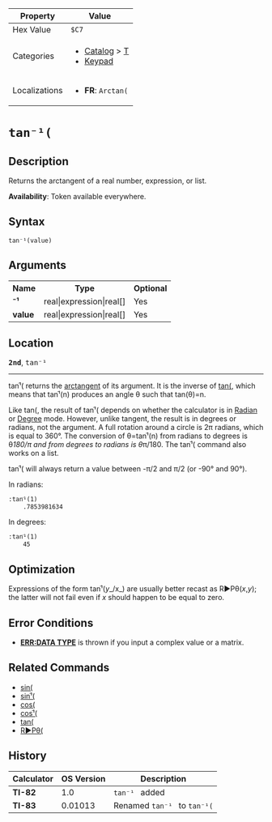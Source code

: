 | Property      | Value |
|---------------|-------|
| Hex Value     | `$C7`|
| Categories    | <ul><li>[Catalog](<../categories/Catalog.md>) > [T](<../categories/Catalog.md#T>)</li><li>[Keypad](<../categories/Keypad.md>)</li></ul> |
| Localizations | <ul><li><b>FR</b>: `Arctan(`</li></ul> |

# `tan⁻¹(`

## Description
Returns the arctangent of a real number, expression, or list.


<b>Availability</b>: Token available everywhere.

## Syntax
`tan⁻¹(value)`

## Arguments
<table>
<tr><th>Name</th><th>Type</th><th>Optional</th></tr>

<tr><td><b>⁻¹</b></td><td>real|expression|real[]</td><td>Yes</td></tr>

<tr><td><b>value</b></td><td>real|expression|real[]</td><td>Yes</td></tr>

</table>

## Location
<tt><kbd><b>2nd</b></kbd></tt>, <kbd>tan⁻¹</kbd>
<hr>

tanֿ¹( returns the [arctangent](https://mathworld.wolfram.com/InverseTangent.html) of its argument. It is the inverse of [tan(](/tan), which means that tanֿ¹(n) produces an angle θ such that tan(θ)=n.

Like tan(, the result of tanֿ¹( depends on whether the calculator is in [Radian](/radian-mode) or [Degree](/degree-mode) mode. However, unlike tangent, the result is in degrees or radians, not the argument. A full rotation around a circle is 2π radians, which is equal to 360°. The conversion of θ=tanֿ¹(n) from radians to degrees is θ*180/π and from degrees to radians is θ*π/180. The tanֿ¹( command also works on a list.

tanֿ¹( will always return a value between -π/2 and π/2 (or -90° and 90°).

In radians:

```ti-basic
:tanֿ¹(1)
    .7853981634
```

  
In degrees:

```ti-basic
:tanֿ¹(1)
    45
```

## Optimization

Expressions of the form tanֿ¹(_y__/x_) are usually better recast as R►Pθ(_x_,_y_); the latter will not fail even if _x_ should happen to be equal to zero.

## Error Conditions

*   **[ERR:DATA TYPE](/errors#datatype)** is thrown if you input a complex value or a matrix.

## Related Commands

*   [sin(](/sin)
*   [sinֿ¹(](/arcsin)
*   [cos(](/cos)
*   [cosֿ¹(](/arccos)
*   [tan(](/tan)
*   [R►Pθ(](/r-ptheta)

## History
| Calculator | OS Version | Description |
|------------|------------|-------------|
| <b>TI-82</b> | 1.0 | `tan⁻¹ ` added |
| <b>TI-83</b> | 0.01013 | Renamed `tan⁻¹ ` to `tan⁻¹(`


